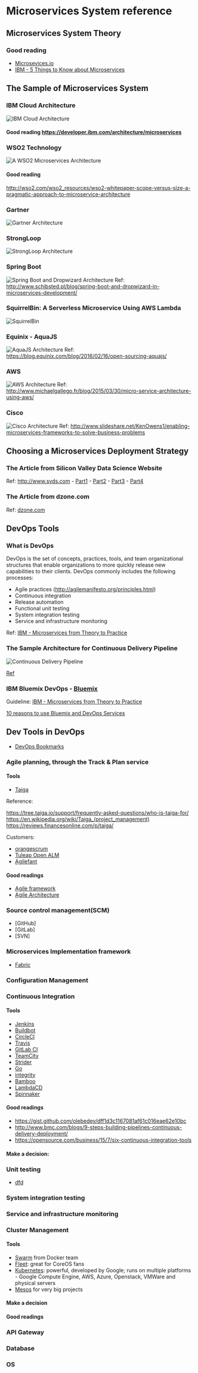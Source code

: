 Microservices System reference
============

## Microservices System Theory

### Good reading
  * [Microsevices.io](http://microservices.io/patterns/microservices.html)
  * [
IBM - 5 Things to Know about Microservices](https://www.ibm.com/developerworks/community/blogs/5things/entry/5_things_to_know_about_microservices?lang=en)

## The Sample of Microservices System

### IBM Cloud Architecture
![IBM Cloud Architecture](https://developer.ibm.com/architecture/images/domains/overviewMicroservices.png)
#### Good reading https://developer.ibm.com/architecture/microservices

### WSO2 Technology
![A WSO2 Microservices Architecture](http://b.content.wso2.com/sites/all/images/Figure-5png.png)
#### Good reading
http://wso2.com/wso2_resources/wso2-whitepaper-scope-versus-size-a-pragmatic-approach-to-microservice-architecture

### Gartner
![Gartner Architecture](http://blogs.gartner.com/gary-olliffe/files/2015/01/InnerOuterMSA.png)

### StrongLoop
![StrongLoop Architecture](http://3.bp.blogspot.com/-dP2zCK6r2hw/Vctz06UwIHI/AAAAAAAAAo0/ypbFEVGFzrA/s640/SL_MicroServices.png)

### Spring Boot
![Spring Boot and Dropwizard Architecture](http://d2uetvsama7sl8.cloudfront.net/prod/wp-content/uploads/2015/06/01140142/architecture.png)
Ref: http://www.schibsted.pl/blog/spring-boot-and-dropwizard-in-microservices-development/

### SquirrelBin: A Serverless Microservice Using AWS Lambda
![SquirrelBin](https://s3.amazonaws.com/awscomputeblogmedia/squirrelbin-arch.png)

### Equinix - AquaJS
![AquaJS Architecture](https://blog.equinix.com/wp-content/uploads/2016/02/aqua-3.jpg)
Ref: https://blog.equinix.com/blog/2016/02/16/open-sourcing-aquajs/

### AWS
![AWS Architecture](https://dy53q6sor7j4i.cloudfront.net/resize/blog/karma-platform-architecture-7-1.png?w=698)
Ref: http://www.michaelgallego.fr/blog/2015/03/30/micro-service-architecture-using-aws/

### Cisco
![Cisco Architecture](http://image.slidesharecdn.com/keynote-150820171316-lva1-app6892/95/enabling-microservices-frameworks-to-solve-business-problems-5-638.jpg?cb=1440091030)
Ref: http://www.slideshare.net/KenOwens1/enabling-microservices-frameworks-to-solve-business-problems

## Choosing a Microservices Deployment Strategy

### The Article from Silicon Valley Data Science Website
Ref: http://www.svds.com -  [Part1](http://www.svds.com/developing-in-a-microservice-environment-part-1/) - [Part2](http://www.svds.com/developing-in-a-microservice-environment-part-2/) - [Part3](http://www.svds.com/developing-in-a-microservice-environment-part-3/) - [Part4](http://www.svds.com/developing-in-a-microservice-environment-part-4/)

### The Article from dzone.com
Ref: [dzone.com](https://dzone.com/articles/microservices-in-practice-1)

## DevOps Tools
### What is DevOps
DevOps is the set of concepts, practices, tools, and team organizational structures that enable organizations to more quickly release new capabilities to their clients. DevOps
commonly includes the following processes:
  * Agile practices (http://agilemanifesto.org/principles.html)
  * Continuous integration
  * Release automation
  * Functional unit testing
  * System integration testing
  * Service and infrastructure monitoring

Ref: [IBM - Microservices from Theory to Practice](http://www.redbooks.ibm.com/redbooks/pdfs/sg248275.pdf)

### The Sample Architecture for Continuous Delivery Pipeline
![Continuous Delivery Pipeline](https://thebpmfreak.files.wordpress.com/2014/03/continuous-delivery-pipeline.png?w=500)

[Ref](https://thebpmfreak.wordpress.com/2014/03/07/reference-architecture-for-continuous-delivery-pipeline/)

### IBM Bluemix DevOps - [Bluemix](https://hub.jazz.net/)
Guideline: [IBM - Microservices from Theory to Practice](http://www.redbooks.ibm.com/redbooks/pdfs/sg248275.pdf)

[10 reasons to use Bluemix and DevOps Services](http://www.ibm.com/developerworks/library/d-10-reasons-to-use-bluemix-devops-trs/index.html)

## Dev Tools in DevOps
  * [DevOps Bookmarks](http://www.devopsbookmarks.com/)

### Agile planning, through the Track & Plan service
#### Tools
  * [Taiga](https://taiga.io/)

Reference:

  https://tree.taiga.io/support/frequently-asked-questions/who-is-taiga-for/
  https://en.wikipedia.org/wiki/Taiga_(project_management)
  https://reviews.financesonline.com/p/taiga/

Customers:

  * [orangescrum](http://www.orangescrum.org/)
  * [Tuleap Open ALM](https://www.tuleap.org/)
  * [Agilefant](https://www.agilefant.com/open-source/)

#### Good readings
  * [Agile framework](http://www.agiletestingframework.com/atf/agile/)
  * [Agile Architecture](http://www.agiletestingframework.com/atf/agile-architecture/)

### Source control management(SCM)
  * [GitHub]
  * [GitLab]
  * [SVN]

### Microservices Implementation framework
  * [Fabric](https://fabric8.io/guide/overview.html)

### Configuration Management

### Continuous Integration
#### Tools
  * [Jenkins](https://jenkins.io/doc/)
  * [Buildbot](http://buildbot.net/)
  * [CircleCI](http://circleci.com/)
  * [Travis](https://travis-ci.org/)
  * [GitLab CI](https://about.gitlab.com/gitlab-ci/)
  * [TeamCity](https://www.jetbrains.com/teamcity/)
  * [Strider](https://strider-cd.github.io/)
  * [Go](https://www.go.cd/)
  * [integrity](http://integrity.github.io/)
  * [Bamboo](https://www.atlassian.com/software/bamboo)
  * [LambdaCD](http://www.lambda.cd/getting-started/)
  * [Spinnaker](http://www.spinnaker.io/docs/overview)

#### Good readings
  - https://gist.github.com/olebedev/dff1d3c1167081af61c016eae62e10bc
  - http://www.bmc.com/blogs/9-steps-building-pipelines-continuous-delivery-deployment/
  - https://opensource.com/business/15/7/six-continuous-integration-tools

#### Make a decision:

### Unit testing
  * [dfd](https://jenkins.io/doc/)

### System integration testing

### Service and infrastructure monitoring

### Cluster Management
#### Tools
  * [Swarm](https://docs.docker.com/swarm/overview/) from Docker team
  * [Fleet](https://coreos.com/using-coreos/clustering/): great for CoreOS fans
  * [Kubernetes](http://kubernetes.io/): powerful, developed by Google; runs on multiple platforms - Google Compute Engine, AWS, Azure, Openstack, VMWare and physical servers
  * [Mesos](http://mesos.apache.org/) for very big projects

#### Make a decision
#### Good readings

### API Gateway

### Database

### OS
